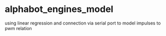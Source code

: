 # alphabot_engines_model

using linear regression and connection via serial port to model impulses to pwm relation
